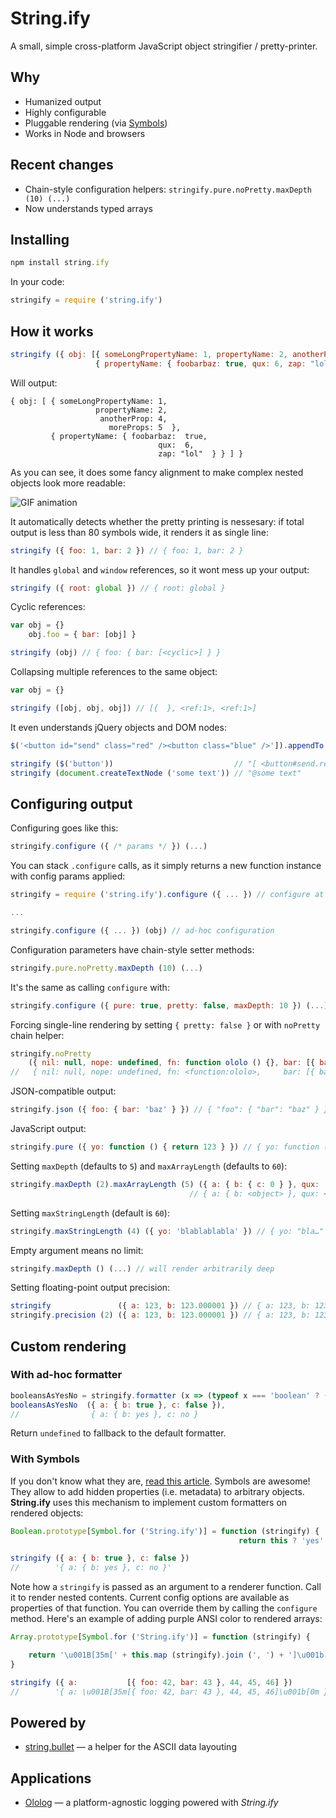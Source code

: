# String.ify

A small, simple cross-platform JavaScript object stringifier / pretty-printer.

## Why

- Humanized output
- Highly configurable
- Pluggable rendering (via [Symbols](https://github.com/xpl/string.ify/blob/master/README.md#with-symbols))
- Works in Node and browsers

## Recent changes

- Chain-style configuration helpers: `stringify.pure.noPretty.maxDepth (10) (...)`
- Now understands typed arrays

## Installing

```javascript
npm install string.ify
```

In your code:

```javascript
stringify = require ('string.ify')
```

## How it works

```javascript
stringify ({ obj: [{ someLongPropertyName: 1, propertyName: 2, anotherProp: 4, moreProps: 5 },
                   { propertyName: { foobarbaz: true, qux: 6, zap: "lol" } }] })
```

Will output:

```
{ obj: [ { someLongPropertyName: 1,
                   propertyName: 2,
                    anotherProp: 4,
                      moreProps: 5  },
         { propertyName: { foobarbaz:  true,
                                 qux:  6,
                                 zap: "lol"  } } ] }
```

As you can see, it does some fancy alignment to make complex nested objects look more readable:

![GIF animation](http://wtf.jpg.wtf/13/34/1470446586-13341a275886bd6be2af39e3c24f2f31.gif)

It automatically detects whether the pretty printing is nessesary: if total output is less than 80 symbols wide, it renders it as single line:

```javascript
stringify ({ foo: 1, bar: 2 }) // { foo: 1, bar: 2 }
```

It handles `global` and `window` references, so it wont mess up your output:

```javascript
stringify ({ root: global }) // { root: global }
```

Cyclic references:

```javascript
var obj = {}
    obj.foo = { bar: [obj] }

stringify (obj) // { foo: { bar: [<cyclic>] } }
```

Collapsing multiple references to the same object:

```javascript
var obj = {}

stringify ([obj, obj, obj]) // [{  }, <ref:1>, <ref:1>]
```

It even understands jQuery objects and DOM nodes:

```javascript
$('<button id="send" class="red" /><button class="blue" />']).appendTo (document.body)

stringify ($('button'))                           // "[ <button#send.red>, <button.blue> ]"
stringify (document.createTextNode ('some text')) // "@some text"
```

## Configuring output

Configuring goes like this:

```javascript
stringify.configure ({ /* params */ }) (...)
```

You can stack `.configure` calls, as it simply returns a new function instance with config params applied:

```javascript
stringify = require ('string.ify').configure ({ ... }) // configure at import

...

stringify.configure ({ ... }) (obj) // ad-hoc configuration
```

Configuration parameters have chain-style setter methods:

```javascript
stringify.pure.noPretty.maxDepth (10) (...)
```

It's the same as calling `configure` with:

```javascript
stringify.configure ({ pure: true, pretty: false, maxDepth: 10 }) (...)
```

Forcing single-line rendering by setting `{ pretty: false }` or with `noPretty` chain helper:

```javascript
stringify.noPretty
    ({ nil: null, nope: undefined, fn: function ololo () {}, bar: [{ baz: "garply", qux: [1, 2, 3] }] })
//   { nil: null, nope: undefined, fn: <function:ololo>,     bar: [{ baz: "garply", qux: [1, 2, 3] }] }
```

JSON-compatible output:

```javascript
stringify.json ({ foo: { bar: 'baz' } }) // { "foo": { "bar": "baz" } }
```

JavaScript output:

```javascript
stringify.pure ({ yo: function () { return 123 } }) // { yo: function () { return 123 } }
```

Setting `maxDepth` (defaults to `5`) and `maxArrayLength` (defaults to `60`):

```javascript
stringify.maxDepth (2).maxArrayLength (5) ({ a: { b: { c: 0 } }, qux: [1,2,3,4,5,6] }),
                                        // { a: { b: <object> }, qux: <array[6]> }
```

Setting `maxStringLength` (default is `60`):

```javascript
stringify.maxStringLength (4) ({ yo: 'blablablabla' }) // { yo: "bla…" }
```

Empty argument means no limit:

```javascript
stringify.maxDepth () (...) // will render arbitrarily deep
```

Setting floating-point output precision:

```javascript
stringify               ({ a: 123, b: 123.000001 }) // { a: 123, b: 123.000001 }
stringify.precision (2) ({ a: 123, b: 123.000001 }) // { a: 123, b: 123.00 }
```

## Custom rendering

### With ad-hoc formatter

```javascript
booleansAsYesNo = stringify.formatter (x => (typeof x === 'boolean' ? (x ? 'yes' : 'no') : undefined))
booleansAsYesNo  ({ a: { b: true }, c: false }),
//                { a: { b: yes }, c: no }
```

Return `undefined` to fallback to the default formatter.

### With Symbols

If you don't know what they are, [read this article](http://blog.keithcirkel.co.uk/metaprogramming-in-es6-symbols/). Symbols are awesome! They allow to add hidden properties (i.e. metadata) to arbitrary objects. **String.ify** uses this mechanism to implement custom formatters on rendered objects:

```javascript
Boolean.prototype[Symbol.for ('String.ify')] = function (stringify) {
                                                   return this ? 'yes' : 'no' }

stringify ({ a: { b: true }, c: false })
//        '{ a: { b: yes }, c: no }'
```

Note how a `stringify` is passed as an argument to a renderer function. Call it to render nested contents. Current config options are available as properties of that function. You can override them by calling the `configure` method. Here's an example of adding purple ANSI color to rendered arrays:

```javascript
Array.prototype[Symbol.for ('String.ify')] = function (stringify) {

    return '\u001B[35m[' + this.map (stringify).join (', ') + ']\u001b[0m'
}

stringify ({ a:           [{ foo: 42, bar: 43 }, 44, 45, 46] })
//        '{ a: \u001B[35m[{ foo: 42, bar: 43 }, 44, 45, 46]\u001b[0m }')
```

## Powered by

- [string.bullet](https://github.com/xpl/string.bullet) — a helper for the ASCII data layouting

## Applications

- [Ololog](https://github.com/xpl/ololog) — a platform-agnostic logging powered with _String.ify_
